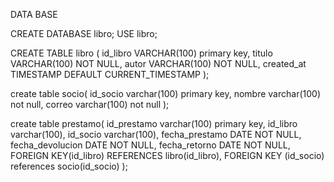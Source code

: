 DATA BASE 

CREATE DATABASE libro; 
USE libro; 

CREATE TABLE libro (
	id_libro VARCHAR(100) primary key,
    titulo VARCHAR(100) NOT NULL, 
    autor VARCHAR(100) NOT NULL,
    created_at TIMESTAMP DEFAULT CURRENT_TIMESTAMP
    );
    
create table socio(
	id_socio varchar(100) primary key,
    nombre varchar(100) not null,
    correo varchar(100) not null
    );

create table prestamo(
	id_prestamo varchar(100) primary key,
    id_libro varchar(100),
    id_socio varchar(100),
    fecha_prestamo  DATE NOT NULL,
    fecha_devolucion DATE NOT NULL,
    fecha_retorno DATE NOT NULL,
    FOREIGN KEY(id_libro) REFERENCES libro(id_libro),
    FOREIGN KEY (id_socio) references socio(id_socio)
    );
